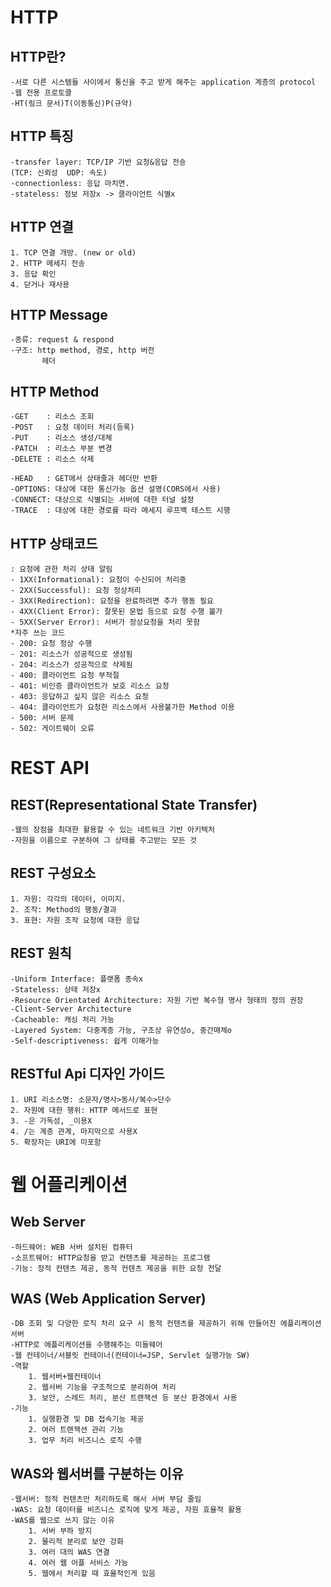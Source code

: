 # HTTP
## HTTP란?
    -서로 다른 시스템들 사이에서 통신을 주고 받게 해주는 application 계층의 protocol 
    -웹 전용 프로토콜 
    -HT(링크 문서)T(이동통신)P(규약)
## HTTP 특징
    -transfer layer: TCP/IP 기반 요청&응답 전송
    (TCP: 신뢰성  UDP: 속도)
    -connectionless: 응답 마치면.
    -stateless: 정보 저장x -> 클라이언트 식별x
## HTTP 연결
    1. TCP 연결 개방. (new or old)
    2. HTTP 메세지 전송
    3. 응답 확인
    4. 닫거나 재사용
## HTTP Message
    -종류: request & respond
    -구조: http method, 경로, http 버전
           헤더
## HTTP Method
    -GET    : 리소스 조회
    -POST   : 요청 데이터 처리(등록)
    -PUT    : 리소스 생성/대체
    -PATCH  : 리소스 부분 변경
    -DELETE : 리소스 삭제
    
    -HEAD   : GET에서 상태줄과 헤더만 반환
    -OPTIONS: 대상에 대한 통신가능 옵션 설명(CORS에서 사용)
    -CONNECT: 대상으로 식별되는 서버에 대한 터널 설정
    -TRACE  : 대상에 대한 경로를 따라 메세지 루프백 테스트 시행
## HTTP 상태코드
    : 요청에 관한 처리 상태 알림
    - 1XX(Informational): 요청이 수신되어 처리중
    - 2XX(Successful): 요청 정상처리
    - 3XX(Redirection): 요청을 완료하려면 추가 행동 필요
    - 4XX(Client Error): 잘못된 문법 등으로 요청 수행 불가
    - 5XX(Server Error): 서버가 정상요청을 처리 못함
    *자주 쓰는 코드
    - 200: 요청 정상 수행
    - 201: 리소스가 성공적으로 생성됨
    - 204: 리소스가 성공적으로 삭제됨
    - 400: 클라이언트 요청 부적절
    - 401: 비인증 클라이언트가 보호 리소스 요청
    - 403: 응답하고 싶지 않은 리소스 요청
    - 404: 클라이언트가 요청한 리소스에서 사용불가한 Method 이용
    - 500: 서버 문제
    - 502: 게이트웨이 오류

# REST API
## REST(Representational State Transfer)    
    -웹의 장점을 최대한 활용할 수 있는 네트워크 기반 아키텍처
    -자원을 이름으로 구분하여 그 상태를 주고받는 모든 것
## REST 구성요소
    1. 자원: 각각의 데이터, 이미지.
    2. 조작: Method의 행동/결과
    3. 표현: 자원 조작 요청에 대한 응답
## REST 원칙
    -Uniform Interface: 플랫폼 종속x
    -Stateless: 상태 저장x
    -Resource Orientated Architecture: 자원 기반 복수형 명사 형태의 정의 권장
    -Client-Server Architecture
    -Cacheable: 캐싱 처리 가능
    -Layered System: 다중계층 가능, 구조상 유연성o, 중간매체o
    -Self-descriptiveness: 쉽게 이해가능

## RESTful Api 디자인 가이드
    1. URI 리소스명: 소문자/명사>동사/복수>단수
    2. 자원에 대한 행위: HTTP 메서드로 표현
    3. -은 가독성, _이용X
    4. /는 계층 관계, 마지막으로 사용X
    5. 확장자는 URI에 미포함
# 웹 어플리케이션
## Web Server
    -하드웨어: WEB 서버 설치된 컴퓨터
    -소프트웨어: HTTP요청을 받고 컨텐츠를 제공하는 프로그램
    -기능: 정적 컨텐츠 제공, 동적 컨텐츠 제공을 위한 요청 전달
## WAS (Web Application Server)
    -DB 조회 및 다양한 로직 처리 요구 시 동적 컨텐츠를 제공하기 위해 만들어진 에플리케이션 서버
    -HTTP로 에플리케이션을 수행해주는 미들웨어
    -웹 컨테이너/서블릿 컨테이너(컨테이너=JSP, Servlet 실행가능 SW)
    -역할
        1. 웹서버+웹컨테이너
        2. 웹서버 기능을 구조적으로 분리하여 처리
        3. 보안, 스레드 처리, 분산 트랜잭션 등 분산 환경에서 사용 
    -기능
        1. 실행환경 및 DB 접속기능 제공
        2. 여러 트랜잭션 관리 기능
        3. 업무 처리 비즈니스 로직 수행
## WAS와 웹서버를 구분하는 이유
    -웹서버: 정적 컨텐츠만 처리하도록 해서 서버 부담 줄임
    -WAS: 요청 데이터를 비즈니스 로직에 맞게 제공, 자원 효율적 활용
    -WAS를 웹으로 쓰지 않는 이유
        1. 서버 부하 방지
        2. 물리적 분리로 보안 강화
        3. 여러 대의 WAS 연결
        4. 여러 웹 어플 서비스 가능
        5. 웹에서 처리할 때 효율적인게 있음
